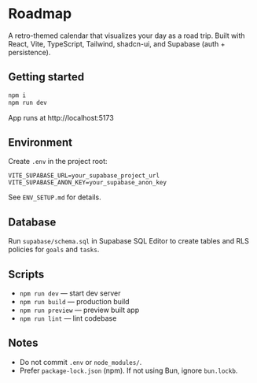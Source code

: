 # Roadmap

A retro-themed calendar that visualizes your day as a road trip. Built with React, Vite, TypeScript, Tailwind, shadcn-ui, and Supabase (auth + persistence).

## Getting started

```sh
npm i
npm run dev
```

App runs at http://localhost:5173

## Environment

Create `.env` in the project root:

```
VITE_SUPABASE_URL=your_supabase_project_url
VITE_SUPABASE_ANON_KEY=your_supabase_anon_key
```

See `ENV_SETUP.md` for details.

## Database

Run `supabase/schema.sql` in Supabase SQL Editor to create tables and RLS policies for `goals` and `tasks`.

## Scripts

- `npm run dev` — start dev server
- `npm run build` — production build
- `npm run preview` — preview built app
- `npm run lint` — lint codebase

## Notes

- Do not commit `.env` or `node_modules/`.
- Prefer `package-lock.json` (npm). If not using Bun, ignore `bun.lockb`.

